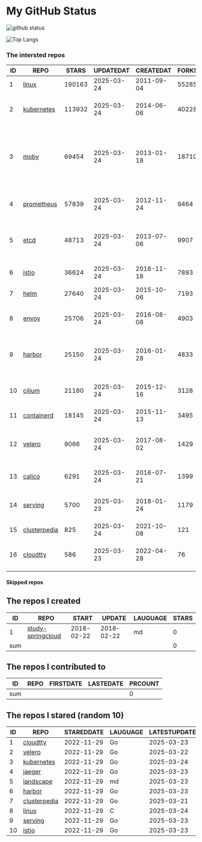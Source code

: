# My GitHub Status

<img src="https://github-readme-stats-1.yihong0618.vercel.app/api?username=daoqingniu&show_icons=true&&&hide_title=true&count_private=true" alt="github status" />

![Top Langs](https://github-readme-stats-1.yihong0618.vercel.app/api/top-langs/?username=daoqingniu&layout=compact)

<!--START_SECTION:github_repos-->
### The intersted repos
| ID |                              REPO                               | STARS  | UPDATEDAT  | CREATEDAT  | FORKSCOUNT |                                                DESCRIPTIONS                                                |
|----|-----------------------------------------------------------------|--------|------------|------------|------------|------------------------------------------------------------------------------------------------------------|
|  1 | [linux](https://github.com/torvalds/linux)                      | 190163 | 2025-03-24 | 2011-09-04 |      55285 | Linux kernel source tree                                                                                   |
|  2 | [kubernetes](https://github.com/kubernetes/kubernetes)          | 113932 | 2025-03-24 | 2014-06-06 |      40228 | Production-Grade Container Scheduling and Management                                                       |
|  3 | [moby](https://github.com/moby/moby)                            |  69454 | 2025-03-24 | 2013-01-18 |      18710 | The Moby Project - a collaborative project for the container ecosystem to assemble container-based systems |
|  4 | [prometheus](https://github.com/prometheus/prometheus)          |  57839 | 2025-03-24 | 2012-11-24 |       9464 | The Prometheus monitoring system and time series database.                                                 |
|  5 | [etcd](https://github.com/etcd-io/etcd)                         |  48713 | 2025-03-24 | 2013-07-06 |       9907 | Distributed reliable key-value store for the most critical data of a distributed system                    |
|  6 | [istio](https://github.com/istio/istio)                         |  36624 | 2025-03-24 | 2016-11-18 |       7893 | Connect, secure, control, and observe services.                                                            |
|  7 | [helm](https://github.com/helm/helm)                            |  27640 | 2025-03-24 | 2015-10-06 |       7193 | The Kubernetes Package Manager                                                                             |
|  8 | [envoy](https://github.com/envoyproxy/envoy)                    |  25706 | 2025-03-24 | 2016-08-08 |       4903 | Cloud-native high-performance edge/middle/service proxy                                                    |
|  9 | [harbor](https://github.com/goharbor/harbor)                    |  25150 | 2025-03-24 | 2016-01-28 |       4833 | An open source trusted cloud native registry project that stores, signs, and scans content.                |
| 10 | [cilium](https://github.com/cilium/cilium)                      |  21180 | 2025-03-24 | 2015-12-16 |       3128 | eBPF-based Networking, Security, and Observability                                                         |
| 11 | [containerd](https://github.com/containerd/containerd)          |  18145 | 2025-03-24 | 2015-11-13 |       3495 | An open and reliable container runtime                                                                     |
| 12 | [velero](https://github.com/vmware-tanzu/velero)                |   9066 | 2025-03-24 | 2017-08-02 |       1429 | Backup and migrate Kubernetes applications and their persistent volumes                                    |
| 13 | [calico](https://github.com/projectcalico/calico)               |   6291 | 2025-03-24 | 2016-07-21 |       1399 | Cloud native networking and network security                                                               |
| 14 | [serving](https://github.com/knative/serving)                   |   5700 | 2025-03-23 | 2018-01-24 |       1179 | Kubernetes-based, scale-to-zero, request-driven compute                                                    |
| 15 | [clusterpedia](https://github.com/clusterpedia-io/clusterpedia) |    825 | 2025-03-24 | 2021-10-08 |        121 | The Encyclopedia of Kubernetes clusters                                                                    |
| 16 | [cloudtty](https://github.com/cloudtty/cloudtty)                |    586 | 2025-03-23 | 2022-04-28 |         76 | A Friendly Kubernetes CloudShell (Web Terminal) !                                                          |



#### Skipped repos
<!--END_SECTION:github_repos-->

<!--START_SECTION:my_github-->
## The repos I created
| ID  |                                 REPO                                 |   START    |   UPDATE   | LAUGUAGE | STARS |
|-----|----------------------------------------------------------------------|------------|------------|----------|-------|
|   1 | [study-springcloud](https://github.com/daoqingniu/study-springcloud) | 2018-02-22 | 2018-02-22 | md       |     0 |
| sum |                                                                      |            |            |          |     0 |

## The repos I contributed to
| ID  | REPO | FIRSTDATE | LASTEDATE | PRCOUNT |
|-----|------|-----------|-----------|---------|
| sum |      |           |           |       0 |

## The repos I stared (random 10)
| ID |                              REPO                               | STAREDDATE | LAUGUAGE | LATESTUPDATE |
|----|-----------------------------------------------------------------|------------|----------|--------------|
|  1 | [cloudtty](https://github.com/cloudtty/cloudtty)                | 2022-11-29 | Go       | 2025-03-23   |
|  2 | [velero](https://github.com/vmware-tanzu/velero)                | 2022-11-29 | Go       | 2025-03-22   |
|  3 | [kubernetes](https://github.com/kubernetes/kubernetes)          | 2022-11-29 | Go       | 2025-03-24   |
|  4 | [jaeger](https://github.com/jaegertracing/jaeger)               | 2022-11-29 | Go       | 2025-03-23   |
|  5 | [landscape](https://github.com/cncf/landscape)                  | 2022-11-29 | md       | 2025-03-23   |
|  6 | [harbor](https://github.com/goharbor/harbor)                    | 2022-11-29 | Go       | 2025-03-23   |
|  7 | [clusterpedia](https://github.com/clusterpedia-io/clusterpedia) | 2022-11-29 | Go       | 2025-03-21   |
|  8 | [linux](https://github.com/torvalds/linux)                      | 2022-11-29 | C        | 2025-03-24   |
|  9 | [serving](https://github.com/knative/serving)                   | 2022-11-29 | Go       | 2025-03-23   |
| 10 | [istio](https://github.com/istio/istio)                         | 2022-11-29 | Go       | 2025-03-23   |

<!--END_SECTION:my_github-->
